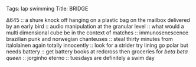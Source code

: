 Tags: lap swimming
Title: BRIDGE
  
∆645 :: a shure knock off hanging on a plastic bag on the mailbox delivered by an early bird :: audio manipulation at the granular level :: what would a multi dimensional cube be in the context of matches :: immunosenescence brazilian punk and norwegian chanteuses :: steal thirty minutes from italolainen again totally innocently :: look for a strider try lining go polar but needs battery :: get battery books at redcross then groceries for _beta beta queen_ :: jorginho eterno :: tuesdays are definitely a swim day